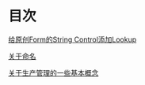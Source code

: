 # 目次

[给原创Form的String Control添加Lookup](https://sxbjxjy.github.io/ximo/AddLookupStringControl)

[关于命名](https://sxbjxjy.github.io/ximo/201028_Naming)

[关于生产管理的一些基本概念](https://sxbjxjy.github.io/ximo/201028_ProductionManagementConceptions)


